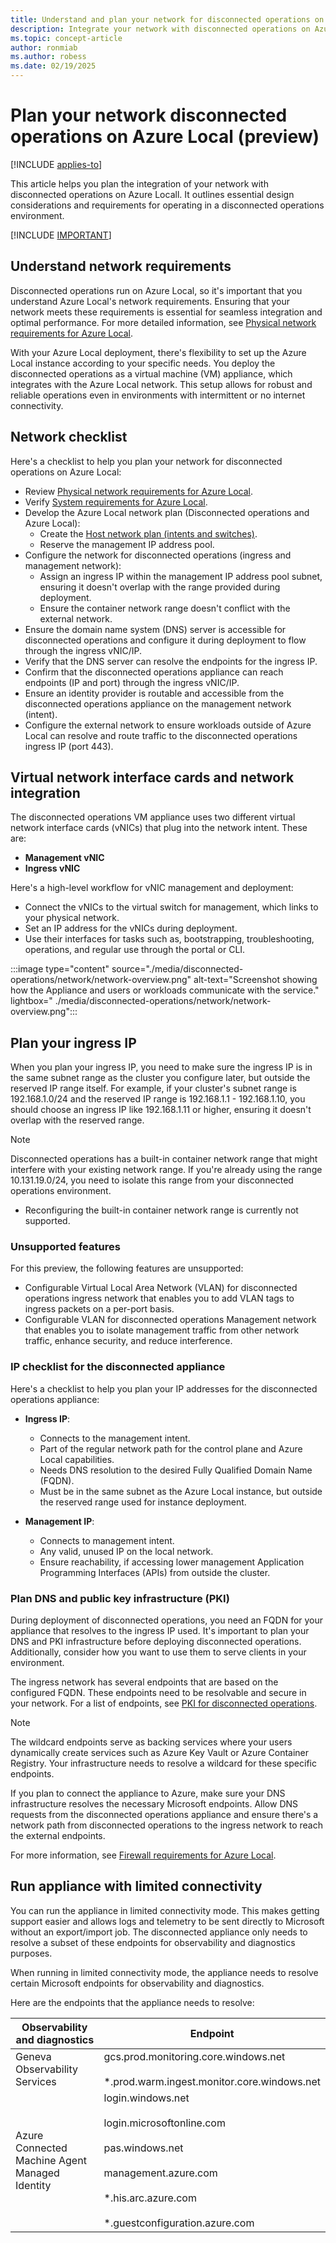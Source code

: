 ```yaml
---
title: Understand and plan your network for disconnected operations on Azure Local (preview)
description: Integrate your network with disconnected operations on Azure Local (preview).
ms.topic: concept-article
author: ronmiab
ms.author: robess
ms.date: 02/19/2025
---
```


# Plan your network disconnected operations on Azure Local (preview) 

[!INCLUDE [applies-to](../includes/release-2411-1-later.md)]

This article helps you plan the integration of your network with disconnected operations on Azure Locall. It outlines essential design considerations and requirements for operating in a disconnected operations environment.

[!INCLUDE [IMPORTANT](../includes/disconnected-operations-preview.md)]

## Understand network requirements

Disconnected operations run on Azure Local, so it's important that you understand Azure Local's network requirements. Ensuring that your network meets these requirements is essential for seamless integration and optimal performance. For more detailed information, see [Physical network requirements for Azure Local](../concepts/physical-network-requirements.md).

With your Azure Local deployment, there's flexibility to set up the Azure Local instance according to your specific needs. You deploy the disconnected operations as a virtual machine (VM) appliance, which integrates with the Azure Local network. This setup allows for robust and reliable operations even in environments with intermittent or no internet connectivity.

## Network checklist

Here's a checklist to help you plan your network for disconnected operations on Azure Local:

- Review [Physical network requirements for Azure Local](../concepts/physical-network-requirements.md).
- Verify [System requirements for Azure Local](../concepts/system-requirements.md).
- Develop the Azure Local network plan (Disconnected operations and Azure Local):
  - Create the [Host network plan (intents and switches)](../concepts/host-network-requirements.md).
  - Reserve the management IP address pool.
- Configure the network for disconnected operations (ingress and management network):
  - Assign an ingress IP within the management IP address pool subnet, ensuring it doesn't overlap with the range provided during deployment.  
  - Ensure the container network range doesn't conflict with the external network.
- Ensure the domain name system (DNS) server is accessible for disconnected operations and configure it during deployment to flow through the ingress vNIC/IP.
- Verify that the DNS server can resolve the endpoints for the ingress IP.
- Confirm that the disconnected operations appliance can reach endpoints (IP and port) through the ingress vNIC/IP.
- Ensure an identity provider is routable and accessible from the disconnected operations appliance on the management network (intent).
- Configure the external network to ensure workloads outside of Azure Local can resolve and route traffic to the disconnected operations ingress IP (port 443).

## Virtual network interface cards and network integration

The disconnected operations VM appliance uses two different virtual network interface cards (vNICs) that plug into the network intent. These are:

- **Management vNIC**  
- **Ingress vNIC**  

Here's a high-level workflow for vNIC management and deployment:

- Connect the vNICs to the virtual switch for management, which links to your physical network.
- Set an IP address for the vNICs during deployment.
- Use their interfaces for tasks such as, bootstrapping, troubleshooting, operations, and regular use through the portal or CLI.
  
:::image type="content" source="./media/disconnected-operations/network/network-overview.png" alt-text="Screenshot showing how the Appliance and users or workloads communicate with the service." lightbox=" ./media/disconnected-operations/network/network-overview.png":::

## Plan your ingress IP  

When you plan your ingress IP, you need to make sure the ingress IP is in the same subnet range as the cluster you configure later, but outside the reserved IP range itself. For example, if your cluster's subnet range is 192.168.1.0/24 and the reserved IP range is 192.168.1.1 - 192.168.1.10, you should choose an ingress IP like 192.168.1.11 or higher, ensuring it doesn't overlap with the reserved range.

> [!NOTE]
> Disconnected operations has a built-in container network range that might interfere with your existing network range. If you're already using the range 10.131.19.0/24, you need to isolate this range from your disconnected operations environment.
>
> - Reconfiguring the built-in container network range is currently not supported.

### Unsupported features  

For this preview, the following features are unsupported:  

- Configurable Virtual Local Area Network (VLAN) for disconnected operations ingress network that enables you to add VLAN tags to ingress packets on a per-port basis.
- Configurable VLAN for disconnected operations Management network that enables you to isolate management traffic from other network traffic, enhance security, and reduce interference.

### IP checklist for the disconnected appliance  

Here's a checklist to help you plan your IP addresses for the disconnected operations appliance:

- **Ingress IP**:
  - Connects to the management intent.
  - Part of the regular network path for the control plane and Azure Local capabilities.
  - Needs DNS resolution to the desired Fully Qualified Domain Name (FQDN).
  - Must be in the same subnet as the Azure Local instance, but outside the reserved range used for instance deployment.

- **Management IP**:
  - Connects to management intent.
  - Any valid, unused IP on the local network.
  - Ensure reachability, if accessing lower management Application Programming Interfaces (APIs) from outside the cluster.

### Plan DNS and public key infrastructure (PKI)  

During deployment of disconnected operations, you need an FQDN for your appliance that resolves to the ingress IP used. It's important to plan your DNS and PKI infrastructure before deploying disconnected operations. Additionally, consider how you want to use them to serve clients in your environment.

The ingress network has several endpoints that are based on the configured FQDN. These endpoints need to be resolvable and secure in your network. For a list of endpoints, see [PKI for disconnected operations](../manage/disconnected-operations-pki.md#ingress-endpoints).

> [!NOTE]
> The wildcard endpoints serve as backing services where your users dynamically create services such as Azure Key Vault or Azure Container Registry. Your infrastructure needs to resolve a wildcard for these specific endpoints.

If you plan to connect the appliance to Azure, make sure your DNS infrastructure resolves the necessary Microsoft endpoints. Allow DNS requests from the disconnected operations appliance and ensure there's a network path from disconnected operations to the ingress network to reach the external endpoints.

For more information, see [Firewall requirements for Azure Local](../concepts/firewall-requirements.md).

## Run appliance with limited connectivity  

You can run the appliance in limited connectivity mode. This makes getting support easier and allows logs and telemetry to be sent directly to Microsoft without an export/import job. The disconnected appliance only needs to resolve a subset of these endpoints for observability and diagnostics purposes.

When running in limited connectivity mode, the appliance needs to resolve certain Microsoft endpoints for observability and diagnostics.

Here are the endpoints that the appliance needs to resolve:

| Observability and diagnostics | Endpoint |
|-------------------------------|----------|
|Geneva Observability Services | gcs.prod.monitoring.core.windows.net <br></br> *.prod.warm.ingest.monitor.core.windows.net  |
| Azure Connected Machine Agent Managed Identity |  login.windows.net <br></br> login.microsoftonline.com <br></br> pas.windows.net <br></br> management.azure.com <br></br> *.his.arc.azure.com <br></br> *.guestconfiguration.azure.com |

<!--Next steps-->